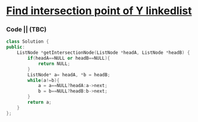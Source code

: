 # [Find intersection point of Y linkedlist](https://leetcode.com/problems/intersection-of-two-linked-lists/)

### Code || (TBC)

``` .cpp
class Solution {
public:
    ListNode *getIntersectionNode(ListNode *headA, ListNode *headB) {
        if(headA==NULL or headB==NULL){
            return NULL;
        }
        ListNode* a= headA, *b = headB;
        while(a!=b){
            a = a==NULL?headA:a->next;
            b = b==NULL?headB:b->next;
        }
        return a;
    }
};
```
